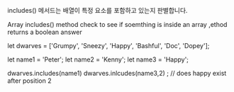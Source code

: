 includes() 메서드는 배열이 특정 요소를 포함하고 있는지 판별합니다.

Array includes() method
check to see if soemthing is inside an array
,ethod returns a boolean answer

let dwarves = ['Grumpy', 'Sneezy', 'Happy', 'Bashful', 'Doc', 'Dopey'];

let name1 = 'Peter';
let name2 = 'Kenny';
let name3 = 'Happy';

dwarves.includes(name1)
dwarves.inlcudes(name3,2) ; // does happy exist after position 2
